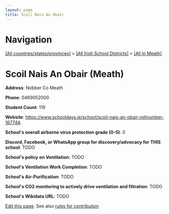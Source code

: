 ```yaml
---
layout: page
title: Scoil Nais An Obair
---
```

# Navigation

[[All countries/states/provinces]](../../..) > [[All Irish School Districts]](../..) > [[All In Meath]](..)

# Scoil Nais An Obair (Meath)

**Address**: Nobber Co Meath

**Phone**: 0469052000

**Student Count**: 119

**Website**: <https://www.schooldays.ie/school/scoil-nais-an-obair-rollnumber-16774A>

**School's overall airborne virus protection grade (0-5)**: 0

**Discord, Facebook, or WhatsApp group for discovery/advocacy for THIS school**: TODO

**School's policy on Ventilation**: TODO

**School's Ventilation Work Completion**: TODO

**School's Air-Purification**: TODO

**School's CO2 monitoring to actively drive ventilation and filtration**: TODO

**School's Wikidata URL**: TODO


[Edit this page](https://github.com/ventilate-schools/Ireland/edit/main/./Meath/Scoil_Nais_An_Obair.md). See also [rules for contribution](../../../contribution-rules/)